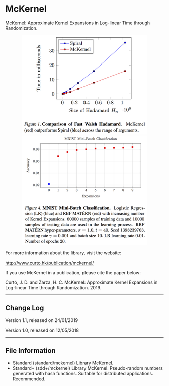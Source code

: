 # McKernel

McKernel: Approximate Kernel Expansions in Log-linear Time through Randomization.

<p align="center">
<img src="fwh.png" width="400">
<img src="matern.png" width="400">
</p>

For more information about the library, visit the website:

  http://www.curto.hk/publication/mckernel/

If you use McKernel in a publication, please cite the paper below:

Curtó, J. D. and Zarza, H. C.
McKernel: Approximate Kernel Expansions in Log-linear Time through Randomization. 2019.

--------------------------------------------------------
Change Log
--------------------------------------------------------

Version 1.1, released on 24/01/2019

Version 1.0, released on 12/05/2018

--------------------------------------------------------
File Information
--------------------------------------------------------

- Standard (standard/mckernel)
       Library McKernel.
- Standard+ (sdd+/mckernel)
       Library McKernel. Pseudo-random numbers generated with hash functions. Suitable for distributed applications. Recommended.
